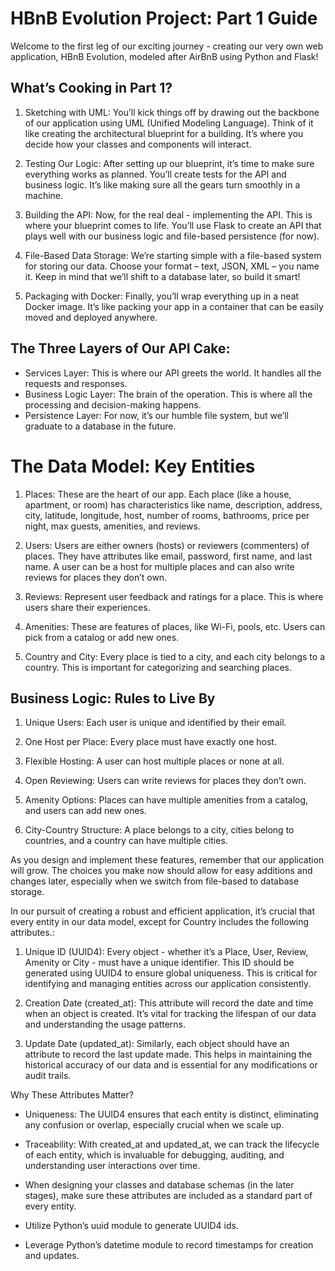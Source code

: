 # HBnB Evolution Project: Part 1 Guide
Welcome to the first leg of our exciting journey - creating our very own web application, HBnB Evolution, modeled after AirBnB using Python and Flask!


## What’s Cooking in Part 1?
1. Sketching with UML: You’ll kick things off by drawing out the backbone of our application using UML (Unified Modeling Language). Think of it like creating the architectural blueprint for a building. It’s where you decide how your classes and components will interact.

2. Testing Our Logic: After setting up our blueprint, it’s time to make sure everything works as planned. You’ll create tests for the API and business logic. It’s like making sure all the gears turn smoothly in a machine.

3. Building the API: Now, for the real deal - implementing the API. This is where your blueprint comes to life. You’ll use Flask to create an API that plays well with our business logic and file-based persistence (for now).

4. File-Based Data Storage: We’re starting simple with a file-based system for storing our data. Choose your format – text, JSON, XML – you name it. Keep in mind that we’ll shift to a database later, so build it smart!

5. Packaging with Docker: Finally, you’ll wrap everything up in a neat Docker image. It’s like packing your app in a container that can be easily moved and deployed anywhere.


## The Three Layers of Our API Cake:
- Services Layer: This is where our API greets the world. It handles all the requests and responses.
- Business Logic Layer: The brain of the operation. This is where all the processing and decision-making happens.
- Persistence Layer: For now, it’s our humble file system, but we’ll graduate to a database in the future.


# The Data Model: Key Entities
1. Places: These are the heart of our app. Each place (like a house, apartment, or room) has characteristics like name, description, address, city, latitude, longitude, host, number of rooms, bathrooms, price per night, max guests, amenities, and reviews.

2. Users: Users are either owners (hosts) or reviewers (commenters) of places. They have attributes like email, password, first name, and last name. A user can be a host for multiple places and can also write reviews for places they don’t own.

3. Reviews: Represent user feedback and ratings for a place. This is where users share their experiences.

4. Amenities: These are features of places, like Wi-Fi, pools, etc. Users can pick from a catalog or add new ones.

5. Country and City: Every place is tied to a city, and each city belongs to a country. This is important for categorizing and searching places.


## Business Logic: Rules to Live By
1. Unique Users: Each user is unique and identified by their email.

2. One Host per Place: Every place must have exactly one host.

3. Flexible Hosting: A user can host multiple places or none at all.

4. Open Reviewing: Users can write reviews for places they don’t own.

5. Amenity Options: Places can have multiple amenities from a catalog, and users can add new ones.

6. City-Country Structure: A place belongs to a city, cities belong to countries, and a country can have multiple cities.


As you design and implement these features, remember that our application will grow. The choices you make now should allow for easy additions and changes later, especially when we switch from file-based to database storage.

In our pursuit of creating a robust and efficient application, it’s crucial that every entity in our data model, except for Country includes the following attributes.:

1. Unique ID (UUID4): Every object - whether it’s a Place, User, Review, Amenity or City - must have a unique identifier. This ID should be generated using UUID4 to ensure global uniqueness. This is critical for identifying and managing entities across our application consistently.

2. Creation Date (created_at): This attribute will record the date and time when an object is created. It’s vital for tracking the lifespan of our data and understanding the usage patterns.

3. Update Date (updated_at): Similarly, each object should have an attribute to record the last update made. This helps in maintaining the historical accuracy of our data and is essential for any modifications or audit trails.


Why These Attributes Matter?

- Uniqueness: The UUID4 ensures that each entity is distinct, eliminating any confusion or overlap, especially crucial when we scale up.

- Traceability: With created_at and updated_at, we can track the lifecycle of each entity, which is invaluable for debugging, auditing, and understanding user interactions over time.

- When designing your classes and database schemas (in the later stages), make sure these attributes are included as a standard part of every entity.

- Utilize Python’s uuid module to generate UUID4 ids.

- Leverage Python’s datetime module to record timestamps for creation and updates.

